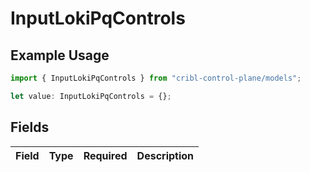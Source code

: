 # InputLokiPqControls

## Example Usage

```typescript
import { InputLokiPqControls } from "cribl-control-plane/models";

let value: InputLokiPqControls = {};
```

## Fields

| Field       | Type        | Required    | Description |
| ----------- | ----------- | ----------- | ----------- |